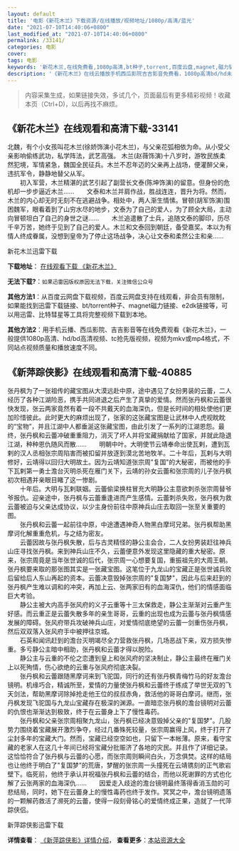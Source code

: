 ```yaml
---
layout: default
title: '电影《新花木兰》下载资源/在线播放/视频地址/1080p/高清/蓝光'
date: "2021-07-10T14:40:06+0800"
last_modified_at: "2021-07-10T14:40:06+0800"
permalink: /33141/
categories: 电影
cover:
tags: 电影
keywords: '新花木兰,在线免费看,1080p高清,bt种子,torrent,百度云盘,magnet,磁力链,迅雷下载资源'
description: '《新花木兰》在线云播放手机西瓜影院吉吉影音免费看，1080p高清bd/hd未删减完整版和tc抢先枪版，mkv/mp4格式，附带bt/torrent种子、magnet/磁力链、百度云盘、网盘资源迅雷下载链接'
---
```


>内容采集生成，如果链接失效，多试几个，页面最后有更多精彩视频！收藏本页（Ctrl+D)，以后再找不麻烦。


## 《新花木兰》在线观看和高清下载-33141

北魏，有个小女孩叫花木兰(徐娇饰演小花木兰)，与父亲花弧相依为命。从小受父亲影响偷练武功，私学阵法，武艺高强。 木兰(赵薇饰演)十八岁时，游牧民族柔然犯境，军情紧急，魏国全民征兵。木兰不忍年迈的父亲再上战场，便灌醉父亲，违抗军令，静静地替父从军。<br />　　初入军营，木兰精湛的武艺引起了副营长文泰(陈坤饰演)的留意。但身份的危机却一步步逼近木兰……　　文泰和木兰并肩作战，胜战连连，晋升为将。然而，木兰的内心却无时无刻不在逃避战争。相处中，两人渐生情愫。冒顿(胡军饰演)围困魏军，眼看着到了山穷水尽的地步，文泰为了自己的爱人，为了顾全大局，主动向冒顿坦白了自己的身世之谜……　　木兰追遣散了士兵，追随文泰的脚印，历尽千辛万苦，她终于见到了自己的爱人。木兰和文泰回到朝廷，备受嘉奖。本以为有情人终成眷属，没想到皇帝为了停止这场战争，决心让文泰和柔然公主和亲……


新花木兰迅雷下载

**下载地址**： [在线观看下载 《新花木兰》](https://www.993dy.com//vod-detail-id-15648.html) 


**无法下载?**：`如果迅雷因版权原因无法下载，关注微信公众号 `

**其他方法1**：从百度云网盘下载视频，百度云网盘支持在线观看，非会员有限制，如果能找到迅雷下载链接、bt/torrent种子、magnet磁力链接、e2dk链接等，可以用迅雷、比特彗星等工具将完整视频下载到本地。

**其他方法2**：用手机云播、西瓜影院、吉吉影音等在线免费观看《新花木兰》，一般提供1080p高清、hd/bd高清视频、tc抢先版视频，视频为mkv或mp4格式，不同站点视频质量和播放速度不同。


## 《新萍踪侠影》在线观看和高清下载-40885

张丹枫为了一张祖传的藏宝图从大漠远赴中原，途中遇见了女扮男装的云蕾，二人经历了各种江湖险恶，携手共同进退之后产生了真挚的爱情。然而张丹枫和云蕾很快发现，张云两家竟然有着一段不共戴天的血海深仇，但是长时间的相处使他们更加珍惜彼此。此时更大的麻烦出现了，张家的这张藏宝图是让武林中人虎视眈眈的&ldquo;宝物”，并且江湖中人都垂涎这张藏宝图，由此引发了一系列的江湖恩怨。最终，张丹枫和云蕾冲破重重阻力，消灭了坏人并将宝藏捐献给了国家，并就此隐退江湖，种种恩仇随风而散……　　明朝中叶。大明使节云靖奉命出使瓦剌，遭到瓦剌的汉人丞相张宗周陷害而被扣留并放逐到漠北苦地牧羊。二十年后，瓦剌与大明修好，云靖得以回归大明故土。因为云靖知道张宗周"复国"的大秘密，而被他的手下瓦剌第一勇士澹台灭明杀死在雁门关下，云靖的孙女云蕾和张宗周的儿子张丹枫初次相遇并亲眼目睹了这一惨剧。<br />　　十年后。大明与瓦剌联姻。云蕾偷梁换柱冒充大明静公主意欲刺杀张宗周替爷爷报仇。迎亲途中，张丹枫与云蕾重逢进而产生感情。云蕾刺杀失败，张丹枫为救云蕾被迫与父亲达成协议，以少主身份前往中原神兵山庄去取回一张至关重要的图。<br />　　张丹枫和云蕾一起前往中原，中途遭遇神奇人物黑白摩坷兄弟。张丹枫帮助黑摩诃化解重重危机，与之结为密友。<br />　　云蕾因故与张丹枫失散，后与古灵精怪的静公主会合，二人女扮男装赶往神兵山庄寻找张丹枫。来到神兵山庄不久，云蕾便意外发现这里隐藏的重大秘密。原来，张宗周竟是当年张世诚的后代，张宗周一心想要复国，重振祖先的大周王朝。张丹枫要来取的那张图其实是一张藏宝图。这笔位于九龙山的宝藏正是张世诚兵败后留给后人东山再起的资本。云蕾决意毁掉张宗周的"复国梦"，因此与后来赶到的张丹枫产生难以调和的冲突，再加上云、张两家旧有的血海深仇，他们的情感面临巨大考验。<br />　　静公主被大内高手张风府的义子云重等十三太保救走，静公主渐渐对云重产生好感。而云重正是云蕾失散多年的亲生哥哥，云重的出现也成为云蕾与张丹枫情感发展的障碍。张风府带兵攻破神兵山庄，对爱情彻底绝望的云蕾一剑重伤张丹枫，然后双双落入张风府手中被押往京城。<br />　　石英和闻讯赶到的澹台灭明竭尽全力营救张丹枫，几场恶战下来，双方损失惨重。多亏静公主暗中相助，张丹枫和云蕾才得以脱险。<br />　　静公主与云重的不伦之恋遭到皇上和张风府的坚决制止，静公主最终在雁门关上以死殉情，伤心欲绝的云重与张风府彻底决裂。<br />　　张丹枫和云蕾跟随黑摩诃来到飞驼国，同行的还有张丹枫青梅竹马的好友澹台镜明。机缘巧合，精诚所至，爱情的力量使张丹枫和云蕾终于练成了举世无双的飞天剑法，帮助黑摩诃除掉抢走他王位的叔叔赤角，救活他的哥哥白摩诃。继而，张丹枫发现飞驼国与九龙山宝藏存在极深的渊源。一直暗恋张丹枫的澹台镜明对云蕾的仇恨也渐渐达到极致，终于在云蕾身上下了慢性毒药。<br />　　张丹枫和父亲张宗周相聚九龙山，张丹枫已经决意毁掉父亲的"复国梦"。几股势力围绕着宝藏展开激烈争夺，经过几番殊死较量，张宗周赢得上风，终于打开了尘封多年的宝藏大门。然而，宝藏已经空空如也，只留下一本帐薄。原来，看守宝藏的老家人在这几十年间已经将宝藏分批赈济了各地的灾民。并且作了详细记录。这恰恰符合了张丹枫与云蕾的心愿，而张宗周则瞬间白头，万念俱焚。这样的结局也让他终于明白了"复国梦"的荒唐，梦醒的张宗周一头撞死在云靖镌刻的正气歌岩壁下。临死前，他终于承认并祝福张丹枫和云蕾的结合，而他以死谢罪的方式也化解了云张两家的血海深仇&hellip;…　　因爱走入歧途的澹台镜明最终落得香消玉勋的可悲结局，同时，她下在云蕾身上的慢性毒药也终于发作。冥冥之中，澹台镜明遗落的一颗解药救活了濒死的云蕾，使得一段刻骨铭心的爱情终成正果，造就了一代萍踪侠侣。


新萍踪侠影迅雷下载

**详情查看**： [《新萍踪侠影》详情介绍](/movie/40885/)， **查看更多**：[本站资源大全](/movie/t/all/)

